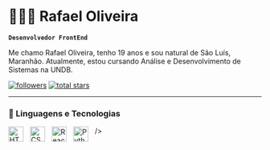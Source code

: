 # 👩🏻‍💻 Rafael Oliveira

**`Desenvolvedor FrontEnd`**

Me chamo Rafael Oliveira, tenho 19 anos e sou natural de São Luís, Maranhão. Atualmente, estou cursando Análise e Desenvolvimento de Sistemas na UNDB.

<a href="https://github.com/rafaelodsDEV?tab=followers">
         <img alt="followers" title="Follow me on Github" src="https://custom-icon-badges.demolab.com/github/followers/rafaelodsDEV?color=236ad3&labelColor=1155ba&style=for-the-badge&logo=person-add&label=Follow&logoColor=white"/></a>
      <a href="https://github.com/rafaelodsDEV?tab=repositories&sort=stargazers">
         <img alt="total stars" title="Total stars on GitHub" src="https://custom-icon-badges.demolab.com/github/stars/rafaelodsDEV?color=55960c&style=for-the-badge&labelColor=488207&logo=star"/></a>
   </p>


---

### 🤖 Linguagens e Tecnologias

<img 
    align="left" 
    alt="HTML"
    title="HTML" 
    width="30px" 
    style="padding-right: 10px;" 
    src="https://cdn.jsdelivr.net/gh/devicons/devicon@latest/icons/html5/html5-original.svg" 
/>
<img 
    align="left" 
    alt="CSS" 
    title="CSS"
    width="30px" 
    style="padding-right: 10px;" 
    src="https://cdn.jsdelivr.net/gh/devicons/devicon@latest/icons/css3/css3-original.svg" 
    />

/>
<img 
    align="left" 
    alt="React"
    title="React" 
    width="30px" 
    style="padding-right: 10px;" 
    src="https://cdn.jsdelivr.net/gh/devicons/devicon@latest/icons/react/react-original.svg" 
/>
<img 
    align="left" 
    alt="Python" 
    title="Python"
    width="30px" 
    style="padding-right: 10px;" 
    src="https://cdn.jsdelivr.net/gh/devicons/devicon@latest/icons/python/python-original.svg" 
/>   
